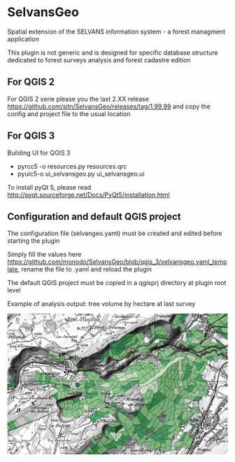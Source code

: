 # SelvansGeo
Spatial extension of the SELVANS information system - a forest managment application

This plugin is not generic and is designed for specific database structure dedicated
to forest surveys analysis and forest cadastre edition


## For QGIS 2

For QGIS 2 serie please you the last 2.XX release https://github.com/sitn/SelvansGeo/releases/tag/1.99.99 and copy the config and project file to the usual location

## For QGIS 3

Building UI for QGIS 3
<ul>
  <li>pyrcc5 -o resources.py resources.qrc
  <li>pyuic5-o ui_selvansgeo.py ui_selvansgeo.ui
</ul>

To install pyQt 5, please read http://pyqt.sourceforge.net/Docs/PyQt5/installation.html

## Configuration and default QGIS project

The configuration file (selvangeo.yaml) must be created and edited before starting the plugin

Simply fill the values here https://github.com/monodo/SelvansGeo/blob/qgis_3/selvansgeo.yaml_template,
rename the file to .yaml and reload the plugin

The default QGIS project must be copied in a qgisprj directory at plugin root level

Example of analysis output: tree volume by hectare at last survey

![Volume by hectare](/images/example.png?raw=true "Volume by hectare")
